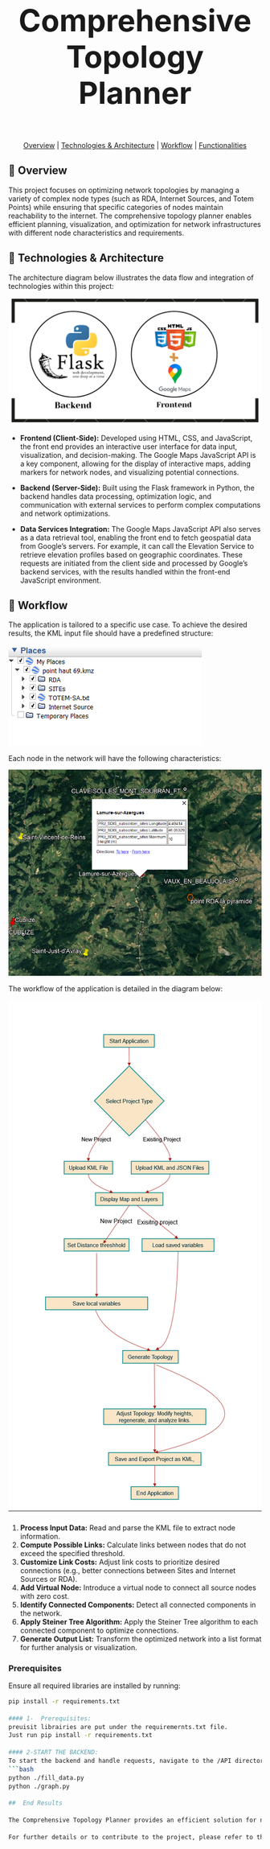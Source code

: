 # <p align="center" style="font-size: 60px;"><strong>Comprehensive Topology Planner</strong> </p> 

<p align="center">
  <a href="#overview">Overview</a> |  
  <a href="#technologies-and-architecture">Technologies & Architecture</a> | 
  <a href="#workflow">Workflow</a> | 
  <a href="#functionalities">Functionalities</a>
</p>

## 🔗 Overview

This project focuses on optimizing network topologies by managing a variety of complex node types (such as RDA, Internet Sources, and Totem Points) while ensuring that specific categories of nodes maintain reachability to the internet. The comprehensive topology planner enables efficient planning, visualization, and optimization for network infrastructures with different node characteristics and requirements.

## 🔗 Technologies & Architecture

The architecture diagram below illustrates the data flow and integration of technologies within this project:

![Architecture](./media/github/tools.png)

- **Frontend (Client-Side):** Developed using HTML, CSS, and JavaScript, the front end provides an interactive user interface for data input, visualization, and decision-making. The Google Maps JavaScript API is a key component, allowing for the display of interactive maps, adding markers for network nodes, and visualizing potential connections.

- **Backend (Server-Side):** Built using the Flask framework in Python, the backend handles data processing, optimization logic, and communication with external services to perform complex computations and network optimizations.

- **Data Services Integration:** The Google Maps JavaScript API also serves as a data retrieval tool, enabling the front end to fetch geospatial data from Google’s servers. For example, it can call the Elevation Service to retrieve elevation profiles based on geographic coordinates. These requests are initiated from the client side and processed by Google’s backend services, with the results handled within the front-end JavaScript environment.

## 🔗 Workflow

The application is tailored to a specific use case. To achieve the desired results, the KML input file should have a predefined structure:

![Directory Structure](/media/github/directories.png)

Each node in the network will have the following characteristics:

![Node Characteristics](/media/github/characteristics.png)

The workflow of the application is detailed in the diagram below:

![Workflow](/media/github/workflow.png)

1. **Process Input Data:** Read and parse the KML file to extract node information.
2. **Compute Possible Links:** Calculate links between nodes that do not exceed the specified threshold.
3. **Customize Link Costs:** Adjust link costs to prioritize desired connections (e.g., better connections between Sites and Internet Sources or RDA).
4. **Add Virtual Node:** Introduce a virtual node to connect all source nodes with zero cost.
5. **Identify Connected Components:** Detect all connected components in the network.
6. **Apply Steiner Tree Algorithm:** Apply the Steiner Tree algorithm to each connected component to optimize connections.
7. **Generate Output List:** Transform the optimized network into a list format for further analysis or visualization.



### Prerequisites

Ensure all required libraries are installed by running:
```bash
pip install -r requirements.txt

#### 1-  Prerequisites:
preuisit librairies are put under the requiremernts.txt file.
Just run pip install -r requirements.txt

#### 2-START THE BACKEND:
To start the backend and handle requests, navigate to the /API directory and run:
```bash 
python ./fill_data.py
python ./graph.py

##  End Results

The Comprehensive Topology Planner provides an efficient solution for network optimization, enabling users to visualize and plan complex network topologies with diverse node types. By employing advanced algorithms and integrating geospatial data, the tool ensures optimal connectivity and performance. The final output includes an optimized network topology that meets specified criteria, facilitating enhanced decision-making and improved network management.

For further details or to contribute to the project, please refer to the documentation or reach out to the project maintainers.
